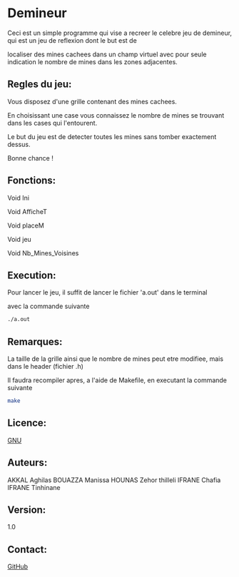 # Demineur

Ceci est un simple programme qui vise a recreer le celebre jeu de demineur, qui est un jeu de reflexion dont le but est de

localiser des mines cachees dans un champ virtuel avec pour seule indication le nombre de mines dans les zones adjacentes.


## Regles du jeu:

Vous disposez d'une grille contenant des mines cachees. 

En choisissant une case vous connaissez le nombre de mines se trouvant dans les cases qui l'entourent.

Le but du jeu est de detecter toutes les mines sans tomber exactement dessus.

Bonne chance !


## Fonctions:


Void Ini

Void AfficheT

Void placeM

Void jeu

Void Nb_Mines_Voisines



## Execution:

Pour lancer le jeu, il suffit de lancer le fichier 'a.out' dans le terminal

avec la commande suivante

```bash
./a.out
```


## Remarques:

La taille de la grille ainsi que le nombre de mines peut etre modifiee, mais dans le header (fichier .h)

Il faudra recompiler apres, a l'aide de Makefile, en executant la commande suivante

```bash
make
```




## Licence:

[GNU](http://www.gnu.org/licenses/gpl-3.0.txt)


## Auteurs:

AKKAL Aghilas
BOUAZZA Manissa
HOUNAS Zehor thilleli
IFRANE Chafia
IFRANE Tinhinane


## Version:

1.0


## Contact:

[GitHub](https://github.com/GhilasHardgeek/Demineur)